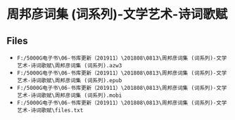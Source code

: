 # 周邦彦词集 (词系列)-文学艺术-诗词歌赋

## Files

- `F:/5000G电子书\06-书库更新（201911）\201808\0813\周邦彦词集 (词系列)-文学艺术-诗词歌赋\周邦彦词集 (词系列).azw3`
- `F:/5000G电子书\06-书库更新（201911）\201808\0813\周邦彦词集 (词系列)-文学艺术-诗词歌赋\周邦彦词集 (词系列).epub`
- `F:/5000G电子书\06-书库更新（201911）\201808\0813\周邦彦词集 (词系列)-文学艺术-诗词歌赋\周邦彦词集 (词系列).mobi`
- `F:/5000G电子书\06-书库更新（201911）\201808\0813\周邦彦词集 (词系列)-文学艺术-诗词歌赋\files.txt`
